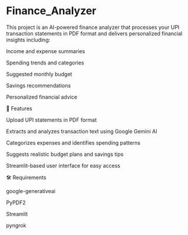 # Finance_Analyzer
This project is an AI-powered finance analyzer that processes your UPI transaction statements in PDF format and delivers personalized financial insights including:

Income and expense summaries

Spending trends and categories

Suggested monthly budget

Savings recommendations

Personalized financial advice

🚀 Features

Upload UPI statements in PDF format

Extracts and analyzes transaction text using Google Gemini AI

Categorizes expenses and identifies spending patterns

Suggests realistic budget plans and savings tips

Streamlit-based user interface for easy access

🛠️ Requirements

google-generativeai

PyPDF2

Streamlit

pyngrok

